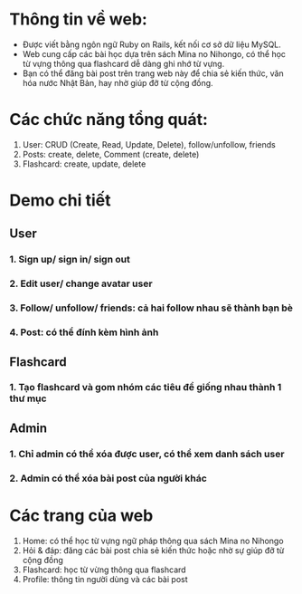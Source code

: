 # Thông tin về web:
   - Được viết bằng ngôn ngữ Ruby on Rails, kết nối cơ sở dữ liệu MySQL.
   - Web cung cấp các bài học dựa trên sách Mina no Nihongo, có thể học từ vựng thông qua flashcard dễ dàng ghi nhớ từ vựng.
   - Bạn có thể đăng bài post trên trang web này để chia sẻ kiến thức, văn hóa nước Nhật Bản, hay nhờ giúp đỡ từ cộng đồng.
   
# Các chức năng tổng quát:
   1. User: CRUD (Create, Read, Update, Delete), follow/unfollow, friends
   2. Posts: create, delete, Comment (create, delete)
   3. Flashcard: create, update, delete

# Demo chi tiết
## User
### 1. Sign up/ sign in/ sign out
### 2. Edit user/ change avatar user
### 3. Follow/ unfollow/ friends: cả hai follow nhau sẽ thành bạn bè
### 4. Post: có thể đính kèm hình ảnh

## Flashcard
### 1. Tạo flashcard và gom nhóm các tiêu đề giống nhau thành 1 thư mục

## Admin 
### 1. Chỉ admin có thể xóa được user, có thể xem danh sách user
### 2. Admin có thể xóa bài post của người khác

# Các trang của web
   1. Home: có thể học từ vựng ngữ pháp thông qua sách Mina no Nihongo
   2. Hỏi & đáp: đăng các bài post chia sẻ kiến thức hoặc nhờ sự giúp đỡ từ cộng đồng
   3. Flashcard: học từ vừng thông qua flashcard
   4. Profile: thông tin người dùng và các bài post
